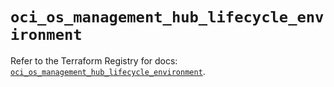 # `oci_os_management_hub_lifecycle_environment`

Refer to the Terraform Registry for docs: [`oci_os_management_hub_lifecycle_environment`](https://registry.terraform.io/providers/oracle/oci/7.19.0/docs/resources/os_management_hub_lifecycle_environment).
